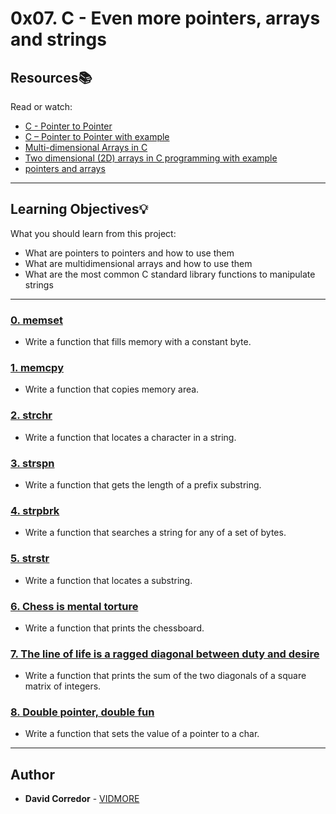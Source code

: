 # 0x07. C - Even more pointers, arrays and strings

## Resources:books:
Read or watch:
* [C - Pointer to Pointer](https://intranet.hbtn.io/rltoken/97ic1ots5Y44UW4c5HBtRQ)
* [C – Pointer to Pointer with example](https://intranet.hbtn.io/rltoken/SLQf1I04zyLrA0OYFgXzlg)
* [Multi-dimensional Arrays in C](https://intranet.hbtn.io/rltoken/OINOASSTk6-D9PqX2oZZYw)
* [Two dimensional (2D) arrays in C programming with example](https://intranet.hbtn.io/rltoken/czf9xxN9_8ISUNWTsLfBcw)
* [pointers and arrays](https://intranet.hbtn.io/rltoken/pvXJUy7BsqzZhdfEtR6zEw)

---
## Learning Objectives:bulb:
What you should learn from this project:

* What are pointers to pointers and how to use them
* What are multidimensional arrays and how to use them
* What are the most common C standard library functions to manipulate strings

---

### [0. memset](./0-memset.c)
* Write a function that fills memory with a constant byte.


### [1. memcpy](./1-memcpy.c)
* Write a function that copies memory area.


### [2. strchr](./2-strchr.c)
* Write a function that locates a character in a string.


### [3. strspn](./3-strspn.c)
* Write a function that gets the length of a prefix substring.


### [4. strpbrk](./4-strpbrk.c)
* Write a function that searches a string for any of a set of bytes.


### [5. strstr](./5-strstr.c)
* Write a function that locates a substring.


### [6. Chess is mental torture](./7-print_chessboard.c)
* Write a function that prints the chessboard.


### [7. The line of life is a ragged diagonal between duty and desire](./8-print_diagsums.c)
* Write a function that prints the sum of the two diagonals of a square matrix of integers.


### [8. Double pointer, double fun](./9-set_string.c)
* Write a function that sets the value of a pointer to a char.

---

## Author
* **David Corredor** - [VIDMORE](https://github.com/VIDMORE)